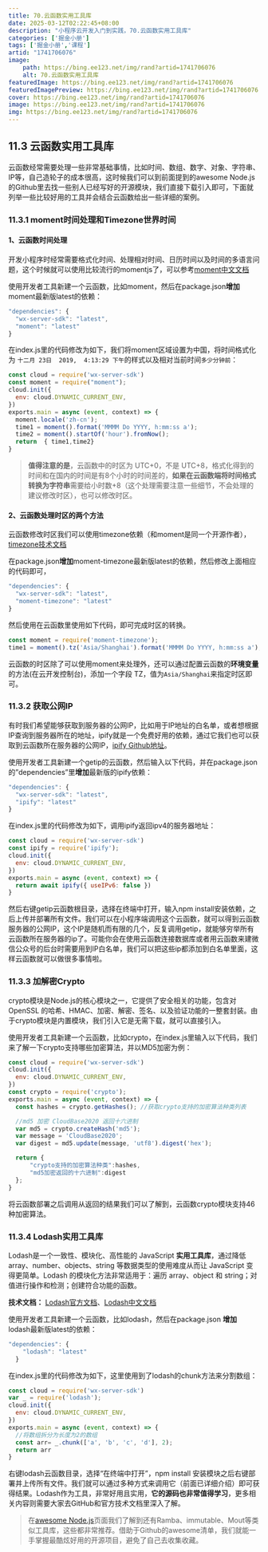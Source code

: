 ```yaml
---
title: 70.云函数实用工具库
date: 2025-03-12T02:22:45+08:00
description: "小程序云开发入门到实践，70.云函数实用工具库"
categories: ['掘金小册']
tags: ['掘金小册','课程']
artid: "1741706076"
image:
    path: https://bing.ee123.net/img/rand?artid=1741706076
    alt: 70.云函数实用工具库
featuredImage: https://bing.ee123.net/img/rand?artid=1741706076
featuredImagePreview: https://bing.ee123.net/img/rand?artid=1741706076
cover: https://bing.ee123.net/img/rand?artid=1741706076
image: https://bing.ee123.net/img/rand?artid=1741706076
img: https://bing.ee123.net/img/rand?artid=1741706076
---
```


## 11.3 云函数实用工具库
云函数经常需要处理一些非常基础事情，比如时间、数组、数字、对象、字符串、IP等，自己造轮子的成本很高，这时候我们可以到前面提到的awesome Node.js的Github里去找一些别人已经写好的开源模块，我们直接下载引入即可，下面就列举一些比较好用的工具并会结合云函数给出一些详细的案例。
### 11.3.1 moment时间处理和Timezone世界时间
#### 1、云函数时间处理
开发小程序时经常需要格式化时间、处理相对时间、日历时间以及时间的多语言问题，这个时候就可以使用比较流行的momentjs了，可以参考[moment中文文档](http://momentjs.cn/)

使用开发者工具新建一个云函数，比如moment，然后在package.json**增加**moment最新版latest的依赖：
```javascript
"dependencies": {
  "wx-server-sdk": "latest",
  "moment": "latest"
}
```
在index.js里的代码修改为如下，我们将moment区域设置为中国，将时间格式化为 `十二月 23日  2019,  4:13:29 下午`的样式以及相对当前时间`多少分钟前`：
```javascript
const cloud = require('wx-server-sdk')
const moment = require("moment");
cloud.init({
  env: cloud.DYNAMIC_CURRENT_ENV,
})
exports.main = async (event, context) => {
  moment.locale('zh-cn');
  time1 = moment().format('MMMM Do YYYY, h:mm:ss a');
  time2 = moment().startOf('hour').fromNow();
  return  { time1,time2}
}
```
>**值得注意的是**，云函数中的时区为 UTC+0，不是 UTC+8，格式化得到的时间和在国内的时间是有8个小时的时间差的，**如果在云函数端将时间格式转换为字符串**需要给小时数+8（这个处理需要注意一些细节，不会处理的建议修改时区），也可以修改时区。

#### 2、云函数处理时区的两个方法
云函数修改时区我们可以使用timezone依赖（和moment是同一个开源作者），[timezone技术文档](https://momentjs.com/timezone/)

在package.json**增加**moment-timezone最新版latest的依赖，然后修改上面相应的代码即可，
```javascript
"dependencies": {
  "wx-server-sdk": "latest",
  "moment-timezone": "latest"
}
```
然后使用在云函数里使用如下代码，即可完成时区的转换。
```javascript
const moment = require('moment-timezone');
time1 = moment().tz('Asia/Shanghai').format('MMMM Do YYYY, h:mm:ss a');
```
云函数的时区除了可以使用moment来处理外，还可以通过配置云函数的**环境变量**的方法(在云开发控制台)，添加一个字段 TZ，值为`Asia/Shanghai`来指定时区即可。

### 11.3.2 获取公网IP
有时我们希望能够获取到服务器的公网IP，比如用于IP地址的白名单，或者想根据IP查询到服务器所在的地址，ipify就是一个免费好用的依赖，通过它我们也可以获取到云函数所在服务器的公网IP，[ipify Github地址](https://github.com/sindresorhus/ipify)。

使用开发者工具新建一个getip的云函数，然后输入以下代码，并在package.json的”dependencies”里**增加**最新版的ipify依赖：
```javascript
"dependencies": {
  "wx-server-sdk": "latest",
  "ipify": "latest"
}
```
在index.js里的代码修改为如下，调用ipify返回ipv4的服务器地址：
```javascript
const cloud = require('wx-server-sdk')
const ipify = require('ipify');
cloud.init({
  env: cloud.DYNAMIC_CURRENT_ENV,
})
exports.main = async (event, context) => {
  return await ipify({ useIPv6: false })
}
```
然后右键getip云函数根目录，选择在终端中打开，输入npm install安装依赖，之后上传并部署所有文件。我们可以在小程序端调用这个云函数，就可以得到云函数服务器的公网IP，这个IP是随机而有限的几个，反复调用getip，就能够穷举所有云函数所在服务器的ip了。可能你会在使用云函数连接数据库或者用云函数来建微信公众号的后台时需要用到IP白名单，我们可以把这些ip都添加到白名单里面，这样云函数就可以做很多事情啦。

### 11.3.3 加解密Crypto
crypto模块是Node.js的核心模块之一，它提供了安全相关的功能，包含对 OpenSSL 的哈希、HMAC、加密、解密、签名、以及验证功能的一整套封装。由于crypto模块是内置模块，我们引入它是无需下载，就可以直接引入。

使用开发者工具新建一个云函数，比如crypto，在index.js里输入以下代码，我们来了解一下crypto支持哪些加密算法，并以MD5加密为例：
```javascript
const cloud = require('wx-server-sdk')
cloud.init({
  env: cloud.DYNAMIC_CURRENT_ENV,
})
const crypto = require('crypto');
exports.main = async (event, context) => {
  const hashes = crypto.getHashes(); //获取crypto支持的加密算法种类列表

  //md5 加密 CloudBase2020 返回十六进制
  var md5 = crypto.createHash('md5');
  var message = 'CloudBase2020';
  var digest = md5.update(message, 'utf8').digest('hex');   

  return {
      "crypto支持的加密算法种类":hashes,
      "md5加密返回的十六进制":digest
  };
}
```
将云函数部署之后调用从返回的结果我们可以了解到，云函数crypto模块支持46种加密算法。

### 11.3.4 Lodash实用工具库

Lodash是一个一致性、模块化、高性能的 JavaScript **实用工具库**，通过降低 array、number、objects、string 等数据类型的使用难度从而让 JavaScript 变得更简单。Lodash 的模块化方法非常适用于：遍历 array、object 和 string；对值进行操作和检测；创建符合功能的函数。

**技术文档：** [Lodash官方文档](https://lodash.com/)、[Lodash中文文档](https://www.lodashjs.com/)

使用开发者工具新建一个云函数，比如lodash，然后在package.json **增加** lodash最新版latest的依赖：
```javascript
"dependencies": {
    "lodash": "latest"
  }
```
在index.js里的代码修改为如下，这里使用到了lodash的chunk方法来分割数组：
```javascript
const cloud = require('wx-server-sdk')
var _ = require('lodash');
cloud.init({
  env: cloud.DYNAMIC_CURRENT_ENV,
})
exports.main = async (event, context) => {
  //将数组拆分为长度为2的数组
  const arr= _.chunk(['a', 'b', 'c', 'd'], 2);
  return arr
}
```
右键lodash云函数目录，选择“在终端中打开”，npm install 安装模块之后右键部署并上传所有文件。我们就可以通过多种方式来调用它（前面已详细介绍）即可获得结果。Lodash作为工具，非常好用且实用，**它的源码也非常值得学习**，更多相关内容则需要大家去GitHub和官方技术文档里深入了解。

> 在[awesome Node.js](https://github.com/sindresorhus/awesome-Node.js)页面我们了解到还有Ramba、immutable、Mout等类似工具库，这些都非常推荐。借助于Github的awesome清单，我们就能一手掌握最酷炫好用的开源项目，避免了自己去收集收藏。